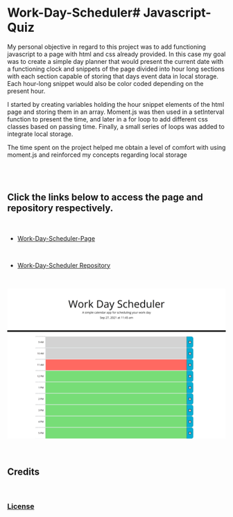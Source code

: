 # Work-Day-Scheduler# Javascript-Quiz


<p> My personal objective in regard to this project was to add functioning javascript to a page with html and css already provided. In this case my goal was to create a simple day planner that would present the current date with a functioning clock and snippets of the page divided into hour long sections with each section capable of storing that days event data in local storage. Each hour-long snippet would also be color coded depending on the present hour.
</p>

<p>
I started by creating variables holding the hour snippet elements of the html page and storing them in an array. Moment.js was then used in a setInterval function to present the time, and later in a for loop to add different css classes based on passing time. Finally, a small series of loops was added to integrate local storage.

<p>
 The time spent on the project helped me obtain a level of comfort with using moment.js and reinforced my concepts regarding local storage
</p>

<br>
<br>

## Click the links below to access the page and repository respectively.
<br>

 - [Work-Day-Scheduler-Page](/)
<br>

- [Work-Day-Scheduler Repository](https://github.com/AndiS90/Javascript-Quiz)
<br>

![Screenshot](./assets/images/screenshot.png)

<br>

## **Credits**
 
<br>

### [License](./assets/License.txt)

<br>
